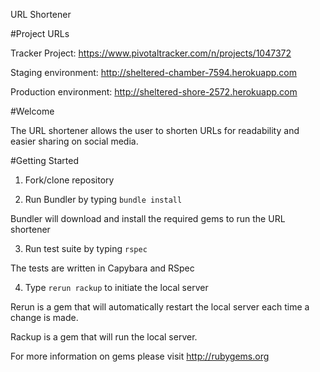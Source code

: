 URL Shortener

#Project URLs

Tracker Project:
https://www.pivotaltracker.com/n/projects/1047372

Staging environment:
http://sheltered-chamber-7594.herokuapp.com

Production environment:
http://sheltered-shore-2572.herokuapp.com

#Welcome

The URL shortener allows the user to shorten URLs for readability and easier sharing
on social media.

#Getting Started

1. Fork/clone repository

2. Run Bundler by typing `bundle install`

Bundler will download and install the required gems to run the URL shortener

3. Run test suite by typing `rspec`

The tests are written in Capybara and RSpec

4. Type `rerun rackup` to initiate the local server

Rerun is a gem that will automatically restart the local server each time a change
is made.

Rackup is a gem that will run the local server.

For more information on gems please visit http://rubygems.org